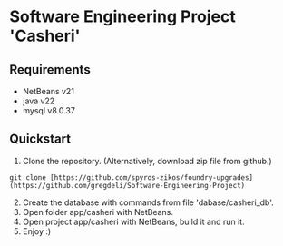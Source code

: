# Software Engineering Project 'Casheri'

## Requirements

- NetBeans v21
- java v22
- mysql v8.0.37

## Quickstart

1. Clone the repository. (Alternatively, download zip file from github.)
```
git clone [https://github.com/spyros-zikos/foundry-upgrades](https://github.com/gregdeli/Software-Engineering-Project)
```
2. Create the database with commands from file 'dabase/casheri_db'.
3. Open folder app/casheri with NetBeans.
4. Open project app/casheri with NetBeans, build it and run it.
5. Enjoy :)
